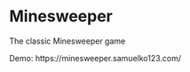 # Minesweeper


<p>The classic Minesweeper game</p>
<p>Demo: https://minesweeper.samuelko123.com/</p>
